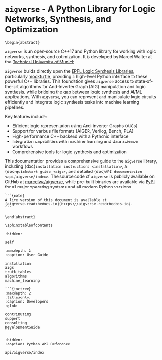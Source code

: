 # `aigverse` - A Python Library for Logic Networks, Synthesis, and Optimization

```{raw} latex
\begin{abstract}
```

`aigverse` is an open-source C++17 and Python library for working with logic networks, synthesis, and optimization. It is developed by Marcel Walter at the [Technical University of Munich](https://www.tum.de/).

`aigverse` builds directly upon the [EPFL Logic Synthesis Libraries](https://arxiv.org/abs/1805.05121), particularly [mockturtle](https://github.com/lsils/mockturtle), providing a high-level Python interface to these powerful C++ libraries. This foundation gives `aigverse` access to state-of-the-art algorithms for And-Inverter Graph (AIG) manipulation and logic synthesis, while bridging the gap between logic synthesis and AI/ML applications. With `aigverse`, you can represent and manipulate logic circuits efficiently and integrate logic synthesis tasks into machine learning pipelines.

Key features include:

- Efficient logic representation using And-Inverter Graphs (AIGs)
- Support for various file formats (AIGER, Verilog, Bench, PLA)
- High-performance C++ backend with a Pythonic interface
- Integration capabilities with machine learning and data science workflows
- Comprehensive tools for logic synthesis and optimization

This documentation provides a comprehensive guide to the `aigverse` library, including {doc}`installation instructions <installation>`, a {doc}`quickstart guide <aigs>`, and detailed {doc}`API documentation <api/aigverse/index>`.
The source code of `aigverse` is publicly available on GitHub at [marcelwa/aigverse](https://github.com/marcelwa/aigverse), while pre-built binaries are available via [PyPI](https://pypi.org/project/aigverse/) for all major operating systems and all modern Python versions.

````{only} latex
```{note}
A live version of this document is available at [aigverse.readthedocs.io](https://aigverse.readthedocs.io).
```
````

```{raw} latex
\end{abstract}

\sphinxtableofcontents
```

```{toctree}
:hidden:

self
```

```{toctree}
:maxdepth: 2
:caption: User Guide

installation
aigs
truth_tables
algorithms
machine_learning
```

````{only} not latex
```{toctree}
:maxdepth: 2
:titlesonly:
:caption: Developers
:glob:

contributing
support
consulting
DevelopmentGuide
```
````

```{toctree}
:hidden:
:caption: Python API Reference

api/aigverse/index
```
